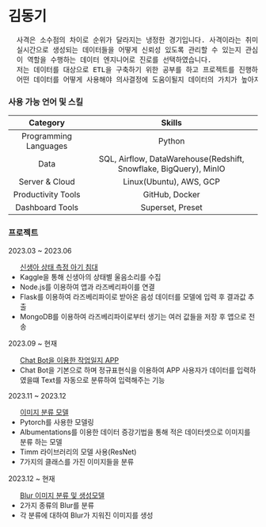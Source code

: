 <h1 href='https://github.com/kdk0411'>김동기</h1>
<pre>
  사격은 소수점의 차이로 순위가 달라지는 냉정한 경기입니다. 사격이라는 취미를 통해 매우 작은 차이로 값이 바뀔 수 있다는 것을 알게 되었으며
  실시간으로 생성되는 데이터들을 어떻게 신뢰성 있도록 관리할 수 있는지 관심이 생겼으며, 
  이 역할을 수행하는 데이터 엔지니어로 진로를 선택하였습니다. 
  저는 데이터를 대상으로 ETL을 구축하기 위한 공부를 하고 프로젝트를 진행하며 역량을 쌓고 있습니다.
  어떤 데이터를 어떻게 사용해야 의사결정에 도움이될지 데이터의 가치가 높아지는지를 고민하는 과정을 가장 좋아합니다.
</pre>
<h3>사용 가능 언어 및 스킬</h3>

|Category|Skills|
|:-:|:-:|
|Programming Languages|Python|
|Data|SQL, Airflow, DataWarehouse(Redshift, Snowflake, BigQuery), MinIO|
|Server & Cloud|Linux(Ubuntu), AWS, GCP|
|Productivity Tools|GitHub, Docker |
|Dashboard Tools|Superset, Preset|

<h3>프로젝트</h3>
2023.03 ~ 2023.06
<ul><a href='https://github.com/kdk0411/Audio_Classification_Model'>신생아 상태 측정 아기 침대</a>
  <li>Kaggle을 통해 신생아의 상태별 울음소리를 수집</li>
  <li>Node.js를 이용하여 앱과 라즈베리파이를 연결</li>
  <li>Flask를 이용하여 라즈베리파이로 받아온 음성 데이터를 모델에 입력 후 결과값 추출</li>
  <li>MongoDB를 이용하여 라즈베리파이로부터 생기는 여러 값들을 저장 후 앱으로 전송</li>
</ul>
2023.09 ~ 현재
<ul><a href='https://github.com/kdk0411/Chat_Bot.git'>Chat Bot을 이용한 작업일지 APP</a>
  <li>Chat Bot을 기본으로 하며 정규표현식을 이용하여 APP 사용자가 데이터를 입력하였을떄 Text를 자동으로 분류하여 입력해주는 기능</li>
</ul>
2023.11 ~ 2023.12
<ul><a href='https://github.com/kdk0411/Image_Classifier'>이미지 분류 모델</a>
  <li>Pytorch를 사용한 모델링</li>
  <li>Albumentations를 이용한 데이터 증강기법을 통해 적은 데이터셋으로 이미지를 분류 하는 모델</li>
  <li>Timm 라이브러리의 모델 사용(ResNet)</li>
  <li>7가지의 클래스를 가진 이미지들을 분류</li>
</ul>
2023.12 ~ 현재
<ul><a href='https://github.com/kdk0411/Blur_Image_Classification'>Blur 이미지 분류 및 생성모델</a>
  <li>2가지 종류의 Blur를 분류</li>
  <li>각 분류에 대하여 Blur가 지워진 이미지를 생성</li>
</ul>
